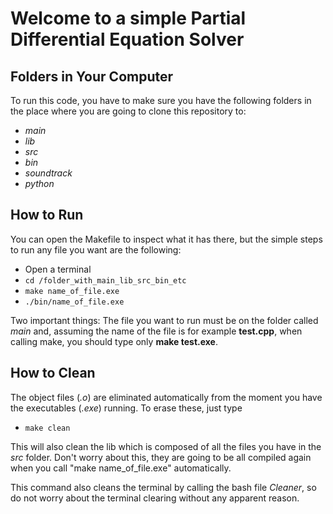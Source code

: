 # Welcome to a simple Partial Differential Equation Solver

## Folders in Your Computer
To run this code, you have to make sure you have the following folders in the place where you are going to clone this repository to:
*  _main_
*  _lib_
*  _src_
*  _bin_
*  _soundtrack_
*  _python_

## How to Run
You can open the Makefile to inspect what it has there, but the simple steps to run any file you want are the following:
* Open a terminal
* ```cd /folder_with_main_lib_src_bin_etc ```
* ```make name_of_file.exe```
* ```./bin/name_of_file.exe```

Two important things: The file you want to run must be on the folder called _main_ and, assuming the name of the file is for example __test.cpp__, when calling make, you should type only __make test.exe__.

## How to Clean

The object files (_.o_) are eliminated automatically from the moment you have the executables (_.exe_) running. To erase these, just type
* ```make clean```

This will also clean the lib which is composed of all the files you have in the _src_ folder. Don't worry about this, they are going to be all compiled again when you call "make name_of_file.exe" automatically.

This command also cleans the terminal by calling the bash file _Cleaner_, so do not worry about the terminal clearing without any apparent reason.

